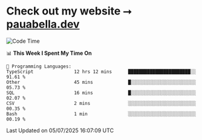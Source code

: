 # Check out my website ⭢ [pauabella.dev](https://pauabella.dev)

<!--START_SECTION:waka-->
![Code Time](http://img.shields.io/badge/Code%20Time-4%2C572%20hrs%2044%20mins-blue)

📊 **This Week I Spent My Time On** 

```text
💬 Programming Languages: 
TypeScript               12 hrs 12 mins      ███████████████████████░░   91.61 % 
Other                    45 mins             █░░░░░░░░░░░░░░░░░░░░░░░░   05.73 % 
SQL                      16 mins             █░░░░░░░░░░░░░░░░░░░░░░░░   02.07 % 
CSV                      2 mins              ░░░░░░░░░░░░░░░░░░░░░░░░░   00.35 % 
Bash                     1 min               ░░░░░░░░░░░░░░░░░░░░░░░░░   00.19 % 
```


 Last Updated on 05/07/2025 16:07:09 UTC
<!--END_SECTION:waka-->
